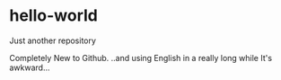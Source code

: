 # hello-world
Just another repository

Completely New to Github.
..and using English in a really long while
It's awkward...
